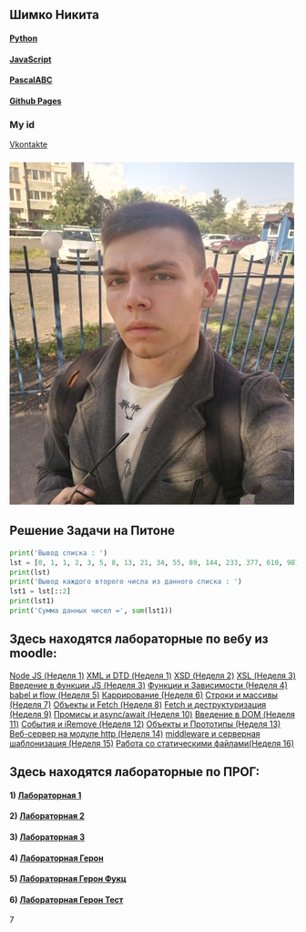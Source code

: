 ## Шимко Никита
#### [Python](https://www.python.org)
#### [JavaScript](https://ru.wikipedia.org/wiki/JavaScript)
#### [PascalABC](http://pascalabc.net)
#### [Github Pages](https://github.com)
### My id
[Vkontakte](https://vk.com/kiwunaka)
### <img src="Pages/калик.jpg" width="500" height="600" />

## Решение Задачи на Питоне
```python
print('Вывод списка : ')
lst = [0, 1, 1, 2, 3, 5, 8, 13, 21, 34, 55, 89, 144, 233, 377, 610, 987, 1597, 2584, 4181, 6765, 10946]
print(lst)
print('Вывод каждого второго числа из данного списка : ')
lst1 = lst[::2]
print(lst1)
print('Сумма данных чисел =', sum(lst1))
```
## Здесь находятся лабораторные по вебу из moodle:
[Node JS (Неделя 1)]()
[XML и DTD (Неделя 1)]()
[XSD (Неделя 2)]()
[XSL (Неделя 3)]()
[Введение в функции JS (Неделя 3)]()
[Функции и Зависимости (Неделя 4)]()
[babel и flow (Неделя 5)]()
[Каррирование (Неделя 6)]()
[Строки и массивы (Неделя 7)]()
[Объекты и Fetch (Неделя 8)]()
[Fetch и деструктуризация (Неделя 9)]()
[Промисы и async/await (Неделя 10)]()
[Введение в DOM (Неделя 11)]()
[Cобытия и iRemove (Неделя 12)]()
[Объекты и Прототипы (Неделя 13)]()
[Веб-сервер на модуле http (Неделя 14)]()
[middleware и серверная шаблонизация (Неделя 15)]()
[Работа со статическими файлами(Неделя 16)]()


## Здесь находятся лабораторные по ПРОГ:

#### 1) [Лабораторная 1](https://github.com/NikitaSH999/webportfolio/blob/master/Python/Lab1.py)
#### 2) [Лабораторная 2](https://repl.it/@NikitaShimko/LR-2)
#### 3) [Лабораторная 3](https://repl.it/@NikitaShimko/sss)
#### 4) [Лабораторная Герон](https://github.com/NikitaSH999/ProgLabGeron)
#### 5) [Лабораторная Герон Фукц](https://github.com/NikitaSH999/ProgLabGeronFunc)
#### 6) [Лабораторная Герон Тест](https://github.com/NikitaSH999/ProgLabGeronTests/blob/master/prolabwithtests.py)
7
